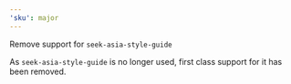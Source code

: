 ```yaml
---
'sku': major
---
```


Remove support for `seek-asia-style-guide`

As `seek-asia-style-guide` is no longer used, first class support for it has been removed. 
